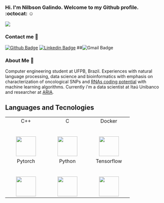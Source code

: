 ### Hi. I'm Nilbson Galindo. Welcome to my Github profile. :octocat: :relaxed:
![](https://media.giphy.com/media/fSpC2w245xoVyCCuVx/giphy.gif)
 
### Contact me :calling:

[![Github Badge](https://img.shields.io/badge/-Github-000?style=flat-square&logo=Github&logoColor=white&link=https://github.com/lucasgdb)](https://github.com/nilbsongalindo)
[![Linkedin Badge](https://img.shields.io/badge/-LinkedIn-blue?style=flat-square&logo=Linkedin&logoColor=white&link=https://www.linkedin.com/in/nilbson-galindo-2a3237138)](https://www.linkedin.com/in/nilbson-galindo-2a3237138)
##![Gmail Badge](https://img.shields.io/badge/-nilbsongalindo@lavid.ufpb.br-c14438?style=flat-square&logo=Gmail&logoColor=white&link=mailto:nilbsongalindo@lavid.ufpb.br)

### About Me :speech_balloon:

Computer engineering student at UFPB, Brazil. Experiences with natural language processing, data science and bioinformatics  with emphasis on characterization of oncological SNPs and [RNAs coding potential](https://rnamining.integrativebioinformatics.me/) with machine learning algorithms. Currently i'm a data scientist at Itaú Unibanco and researcher at [ARIA](https://aria.ci.ufpb.br/).

## Languages and Tecnologies

<table>
  <tbody>
    <tr>
      <td width="25%" align="center">
        <span>C++</span><br><br><br>
        <img height="64px" src="https://cdn.svgporn.com/logos/c-plusplus.svg">
      </td>
      <td width="25%" align="center">
        <span>C</span><br><br><br>
        <img height="64px" src="https://cdn.svgporn.com/logos/c.svg">
      </td>
      <td width="25%" align="center">
        <span>Docker</span><br><br><br>
        <img height="64px" src="https://cdn.svgporn.com/logos/docker-icon.svg">
      </td>
   </tr>
   <tr>
      <td width="25%" align="center">
        <span>Pytorch</span><br><br><br>
        <img height="64px" src="https://cdn.svgporn.com/logos/pytorch.svg">
      </td>
      <td width="25%" align="center">
        <span>Python</span><br><br><br>
        <img height="64px" src="https://cdn.svgporn.com/logos/python.svg">
      </td>
      <td width="25%" align="center">
        <span>Tensorflow</span><br><br><br>
        <img height="64px" src="https://cdn.svgporn.com/logos/tensorflow.svg">
   </tr>
  </tbody>
</table>

<!--
**nilbsongalindo/nilbsongalindo** is a ✨ _special_ ✨ repository because its `README.md` (this file) appears on your GitHub profile.

Here are some ideas to get you started:

- 🔭 I’m currently working on ... Conductor tecnologia
- 🌱 I’m currently learning ...   Reinforcement Learning
- 👯 I’m looking to collaborate on ...
- 🤔 I’m looking for help with ...
- 💬 Ask me about ...
- 📫 How to reach me: ...
- 😄 Pronouns: ...
- ⚡ Fun fact: ...
-->
